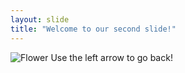 ```yaml
---
layout: slide
title: "Welcome to our second slide!"
---
```

![Flower](image.JPG)
Use the left arrow to go back!
